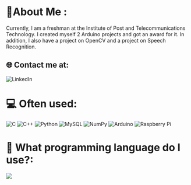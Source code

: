 # 💫About Me :
Currently, I am a freshman at the Institute of Post and Telecommunications Technology.
I created myself 2 Arduino projects and got an award for it.
In addition, I also have a project on OpenCV and a project on Speech Recognition.

## 🌐 Contact me at:
![LinkedIn](https://www.linkedin.com/in/thanhquyet)

# 💻 Often used:
![C](https://img.shields.io/badge/c-%2300599C.svg?style=for-the-badge&logo=c&logoColor=white) ![C++](https://img.shields.io/badge/c++-%2300599C.svg?style=for-the-badge&logo=c%2B%2B&logoColor=white) ![Python](https://img.shields.io/badge/python-3670A0?style=for-the-badge&logo=python&logoColor=ffdd54) ![MySQL](https://img.shields.io/badge/mysql-%2300f.svg?style=for-the-badge&logo=mysql&logoColor=white) ![NumPy](https://img.shields.io/badge/numpy-%23013243.svg?style=for-the-badge&logo=numpy&logoColor=white) ![Arduino](https://img.shields.io/badge/-Arduino-00979D?style=for-the-badge&logo=Arduino&logoColor=white) ![Raspberry Pi](https://img.shields.io/badge/-RaspberryPi-C51A4A?style=for-the-badge&logo=Raspberry-Pi)
# 📌 What programming language do I use?:
![](https://github-readme-stats.vercel.app/api/top-langs/?username=thanhquyet24ptit&theme=radical&hide_border=false&include_all_commits=false&count_private=false&layout=compact)
  

